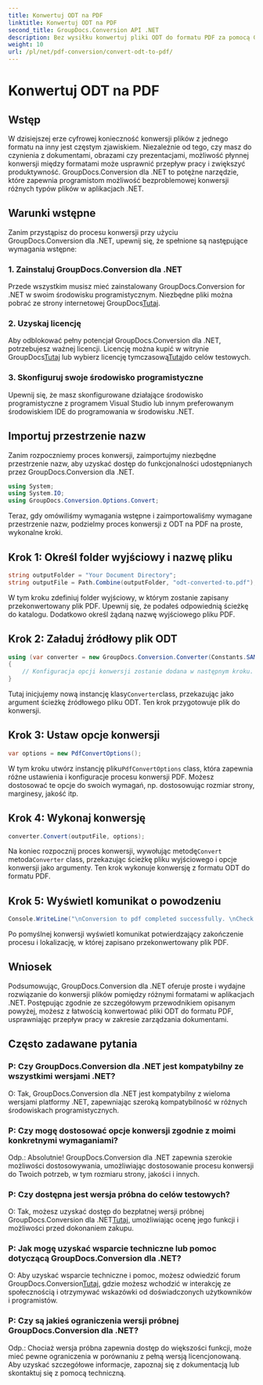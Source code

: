 ```yaml
---
title: Konwertuj ODT na PDF
linktitle: Konwertuj ODT na PDF
second_title: GroupDocs.Conversion API .NET
description: Bez wysiłku konwertuj pliki ODT do formatu PDF za pomocą GroupDocs.Conversion dla .NET. Z łatwością usprawnij przepływ pracy w zakresie zarządzania dokumentami.
weight: 10
url: /pl/net/pdf-conversion/convert-odt-to-pdf/
---
```


# Konwertuj ODT na PDF

## Wstęp
W dzisiejszej erze cyfrowej konieczność konwersji plików z jednego formatu na inny jest częstym zjawiskiem. Niezależnie od tego, czy masz do czynienia z dokumentami, obrazami czy prezentacjami, możliwość płynnej konwersji między formatami może usprawnić przepływ pracy i zwiększyć produktywność. GroupDocs.Conversion dla .NET to potężne narzędzie, które zapewnia programistom możliwość bezproblemowej konwersji różnych typów plików w aplikacjach .NET.
## Warunki wstępne
Zanim przystąpisz do procesu konwersji przy użyciu GroupDocs.Conversion dla .NET, upewnij się, że spełnione są następujące wymagania wstępne:
### 1. Zainstaluj GroupDocs.Conversion dla .NET
Przede wszystkim musisz mieć zainstalowany GroupDocs.Conversion for .NET w swoim środowisku programistycznym. Niezbędne pliki można pobrać ze strony internetowej GroupDocs[Tutaj](https://releases.groupdocs.com/conversion/net/).
### 2. Uzyskaj licencję
 Aby odblokować pełny potencjał GroupDocs.Conversion dla .NET, potrzebujesz ważnej licencji. Licencję można kupić w witrynie GroupDocs[Tutaj](https://purchase.groupdocs.com/buy) lub wybierz licencję tymczasową[Tutaj](https://purchase.groupdocs.com/temporary-license/)do celów testowych.
### 3. Skonfiguruj swoje środowisko programistyczne
Upewnij się, że masz skonfigurowane działające środowisko programistyczne z programem Visual Studio lub innym preferowanym środowiskiem IDE do programowania w środowisku .NET.

## Importuj przestrzenie nazw
Zanim rozpoczniemy proces konwersji, zaimportujmy niezbędne przestrzenie nazw, aby uzyskać dostęp do funkcjonalności udostępnianych przez GroupDocs.Conversion dla .NET.
```csharp
using System;
using System.IO;
using GroupDocs.Conversion.Options.Convert;
```

Teraz, gdy omówiliśmy wymagania wstępne i zaimportowaliśmy wymagane przestrzenie nazw, podzielmy proces konwersji z ODT na PDF na proste, wykonalne kroki.
## Krok 1: Określ folder wyjściowy i nazwę pliku
```csharp
string outputFolder = "Your Document Directory";
string outputFile = Path.Combine(outputFolder, "odt-converted-to.pdf");
```
W tym kroku zdefiniuj folder wyjściowy, w którym zostanie zapisany przekonwertowany plik PDF. Upewnij się, że podałeś odpowiednią ścieżkę do katalogu. Dodatkowo określ żądaną nazwę wyjściowego pliku PDF.
## Krok 2: Załaduj źródłowy plik ODT
```csharp
using (var converter = new GroupDocs.Conversion.Converter(Constants.SAMPLE_ODT))
{
    // Konfiguracja opcji konwersji zostanie dodana w następnym kroku.
}
```
 Tutaj inicjujemy nową instancję klasy`Converter`class, przekazując jako argument ścieżkę źródłowego pliku ODT. Ten krok przygotowuje plik do konwersji.
## Krok 3: Ustaw opcje konwersji
```csharp
var options = new PdfConvertOptions();
```
 W tym kroku utwórz instancję pliku`PdfConvertOptions` class, która zapewnia różne ustawienia i konfiguracje procesu konwersji PDF. Możesz dostosować te opcje do swoich wymagań, np. dostosowując rozmiar strony, marginesy, jakość itp.
## Krok 4: Wykonaj konwersję
```csharp
converter.Convert(outputFile, options);
```
 Na koniec rozpocznij proces konwersji, wywołując metodę`Convert` metoda`Converter` class, przekazując ścieżkę pliku wyjściowego i opcje konwersji jako argumenty. Ten krok wykonuje konwersję z formatu ODT do formatu PDF.
## Krok 5: Wyświetl komunikat o powodzeniu
```csharp
Console.WriteLine("\nConversion to pdf completed successfully. \nCheck output in {0}", outputFolder);
```
Po pomyślnej konwersji wyświetl komunikat potwierdzający zakończenie procesu i lokalizację, w której zapisano przekonwertowany plik PDF.

## Wniosek
Podsumowując, GroupDocs.Conversion dla .NET oferuje proste i wydajne rozwiązanie do konwersji plików pomiędzy różnymi formatami w aplikacjach .NET. Postępując zgodnie ze szczegółowym przewodnikiem opisanym powyżej, możesz z łatwością konwertować pliki ODT do formatu PDF, usprawniając przepływ pracy w zakresie zarządzania dokumentami.
## Często zadawane pytania
### P: Czy GroupDocs.Conversion dla .NET jest kompatybilny ze wszystkimi wersjami .NET?
O: Tak, GroupDocs.Conversion dla .NET jest kompatybilny z wieloma wersjami platformy .NET, zapewniając szeroką kompatybilność w różnych środowiskach programistycznych.
### P: Czy mogę dostosować opcje konwersji zgodnie z moimi konkretnymi wymaganiami?
Odp.: Absolutnie! GroupDocs.Conversion dla .NET zapewnia szerokie możliwości dostosowywania, umożliwiając dostosowanie procesu konwersji do Twoich potrzeb, w tym rozmiaru strony, jakości i innych.
### P: Czy dostępna jest wersja próbna do celów testowych?
 O: Tak, możesz uzyskać dostęp do bezpłatnej wersji próbnej GroupDocs.Conversion dla .NET[Tutaj](https://releases.groupdocs.com/), umożliwiając ocenę jego funkcji i możliwości przed dokonaniem zakupu.
### P: Jak mogę uzyskać wsparcie techniczne lub pomoc dotyczącą GroupDocs.Conversion dla .NET?
 O: Aby uzyskać wsparcie techniczne i pomoc, możesz odwiedzić forum GroupDocs.Conversion[Tutaj](https://forum.groupdocs.com/c/conversion/11), gdzie możesz wchodzić w interakcję ze społecznością i otrzymywać wskazówki od doświadczonych użytkowników i programistów.
### P: Czy są jakieś ograniczenia wersji próbnej GroupDocs.Conversion dla .NET?
Odp.: Chociaż wersja próbna zapewnia dostęp do większości funkcji, może mieć pewne ograniczenia w porównaniu z pełną wersją licencjonowaną. Aby uzyskać szczegółowe informacje, zapoznaj się z dokumentacją lub skontaktuj się z pomocą techniczną.